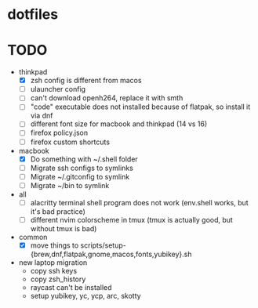 # dotfiles

# TODO
- thinkpad
    - [x] zsh config is different from macos
    - [ ] ulauncher config
    - [ ] can't download openh264, replace it with smth
    - [ ] "code" executable does not installed because of flatpak, so install it via dnf
    - [ ] different font size for macbook and thinkpad (14 vs 16)
    - [ ] firefox policy.json
    - [ ] firefox custom shortcuts
- macbook
    - [x] Do something with ~/.shell folder
    - [ ] Migrate ssh configs to symlinks
    - [ ] Migrate ~/.gitconfig to symlink
    - [ ] Migrate ~/bin to symlink
- all
    - [ ] alacritty terminal shell program does not work (env.shell works, but it's bad practice)
    - [ ] different nvim colorscheme in tmux (tmux is actually good, but without tmux is bad)
- common
    - [x] move things to scripts/setup-{brew,dnf,flatpak,gnome,macos,fonts,yubikey}.sh
- new laptop migration
    - copy ssh keys
    - copy zsh_history
    - raycast can't be installed
    - setup yubikey, yc, ycp, arc, skotty
